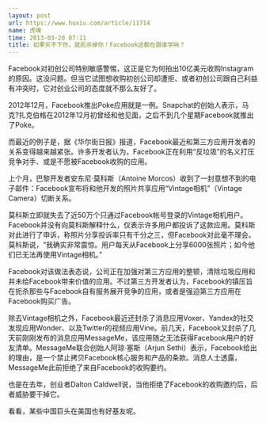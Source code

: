 ```yaml
---
layout: post
url: https://www.huxiu.com/article/11714
name: 虎嗅
time: 2013-03-20 07:11
title: 如果买不下你，就扼杀掉你！Facebook这都在跟谁学呐？
---
```

Facebook对初创公司特别敏感警惕，这正是它为何拍出10亿美元收购Instagram的原因。这没问题。但当它试图想收购初创公司却遭拒、或者初创公司跟自己利益有冲突时，它对创业公司的态度就不那么友好了。

2012年12月，Facebook推出Poke应用就是一例。Snapchat的创始人表示，马克?扎克伯格在2012年12月初曾经和他见面，之后不到几个星期Facebook就推出了Poke。

而最近的例子是，据《华尔街日报》报道，Facebook最近和第三方应用开发者的关系变得越来越紧张。许多开发者认为，Facebook正在利用“反垃圾”的名义打压竞争对手、或是不愿被Facebook收购的应用。

上个月，巴黎开发者安东尼·莫科斯（Antoine Morcos）收到了一封意想不到的电子邮件：Facebook宣布将和他开发的照片共享应用“Vintage相机”（Vintage Camera）切断关系。

莫科斯立即就失去了近50万个只通过Facebook帐号登录的Vintage相机用户。Facebook并没有向莫科斯解释什么，仅表示许多用户都投诉了这款应用。莫科斯对此进行了申诉，称照片分享投诉率只有千分之三，但Facebook对此毫不理会。莫科斯说，“我确实非常震惊。用户每天从Facebook上分享6000张照片；如今他们已无法再使用Vintage相机。”

Facebook对该做法表态说，公司正在加强对第三方应用的整顿，清除垃圾应用和并未给Facebook带来价值的应用。不过第三方开发者认为，Facebook的镇压旨在扼杀那些与Facebook自有服务展开竞争的应用，或者是强迫第三方应用在Facebook购买广告。

除去Vintage相机之外，Facebook最近还封杀了消息应用Voxer、Yandex的社交发现应用Wonder、以及Twitter的视频应用Vine。前几天，Facebook又封杀了几天前刚刚发布的消息应用MessageMe，该应用随之无法获得Facebook用户的好友清单。MessageMe联合创始人阿琼·塞斯（Arjun Sethi）表示，Facebook给出的理由，是一个禁止拷贝Facebook核心服务和产品的条款。消息人士透露，MessageMe此前拒绝了来自Facebook的收购要约。

也是在去年，创业者Dalton Caldwell说，当他拒绝了Facebook的收购邀约后，后者威胁要干掉它。

看看，某些中国巨头在美国也有好基友呢。

